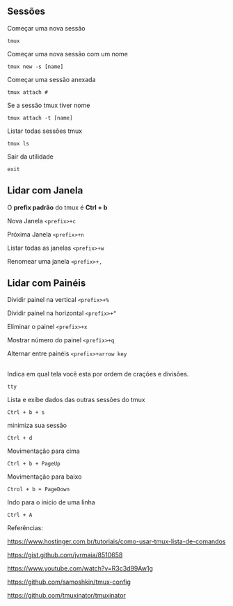 ## 

## **Sessões**

Começar uma nova sessão	

`tmux`

Começar uma nova sessão com um nome	

`tmux new -s [name]`

Começar uma sessão anexada	

`tmux attach #`

Se a sessão tmux tiver nome	

`tmux attach -t [name]`

Listar todas sessões tmux	

`tmux ls`

Sair da utilidade	

`exit`


## **Lidar com Janela**

O **prefix padrão** do tmux é **Ctrl + b** 

Nova Janela	`<prefix>+c`
 
Próxima Janela	`<prefix>+n`
 
Listar todas as janelas	`<prefix>+w`
 
Renomear uma janela	`<prefix>+,`
 
## **Lidar com Painéis**

Dividir painel na vertical	`<prefix>+%`
 
Dividir painel na horizontal	`<prefix>+“`
 
Eliminar o painel	`<prefix>+x`
 
Mostrar número do painel	`<prefix>+q`
 
Alternar entre painéis	`<prefix>+arrow key`


## 

Indica em qual tela vocẽ esta por ordem de crações e divisões.

`tty`

Lista e exibe dados das outras sessões do tmux

`Ctrl + b + s`

minimiza sua sessão

`Ctrl + d`
 
Movimentação para cima

`Ctrl + b + PageUp`

Movimentação para baixo

`Ctrol + b + PageDown`

Indo para o inicio de uma linha

`Ctrl + A`



Referências:

https://www.hostinger.com.br/tutoriais/como-usar-tmux-lista-de-comandos

https://gist.github.com/jvrmaia/8510658

https://www.youtube.com/watch?v=R3c3d99Aw1g

https://github.com/samoshkin/tmux-config

https://github.com/tmuxinator/tmuxinator

